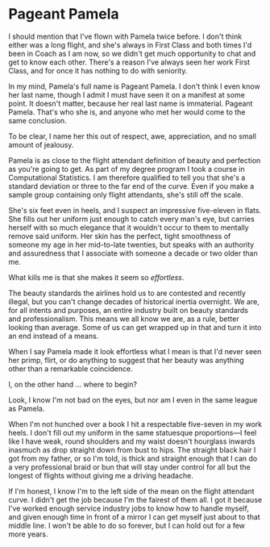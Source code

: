 # Pageant Pamela

I should mention that I've flown with Pamela twice before.
I don't think either was a long flight, and she's always in First Class and both times I'd been in Coach as I am now, so we didn't get much opportunity to chat and get to know each other.
There's a reason I've always seen her work First Class, and for once it has nothing to do with seniority.

In my mind, Pamela's full name is Pageant Pamela.
I don't think I even know her last name, though I admit I must have seen it on a manifest at some point.
It doesn't matter, because her real last name is immaterial.
Pageant Pamela.
That's who she is, and anyone who met her would come to the same conclusion.

To be clear, I name her this out of respect, awe, appreciation, and no small amount of jealousy.

Pamela is as close to the flight attendant definition of beauty and perfection as you're going to get.
As part of my degree program I took a course in Computational Statistics.
I am therefore qualified to tell you that she's a standard deviation or three to the far end of the curve.
Even if you make a sample group containing only flight attendants, she's still off the scale.

She's six feet even in heels, and I suspect an impressive five-eleven in flats.
She fills out her uniform just enough to catch every man's eye, but carries herself with so much elegance that it wouldn't occur to them to mentally remove said uniform.
Her skin has the perfect, tight smoothness of someone my age in her mid-to-late twenties, but speaks with an authority and assuredness that I associate with someone a decade or two older than me.

What kills me is that she makes it seem so _effortless_.

The beauty standards the airlines hold us to are contested and recently illegal, but you can't change decades of historical inertia overnight.
We are, for all intents and purposes, an entire industry built on beauty standards and professionalism.
This means we all know we are, as a rule, better looking than average.
Some of us can get wrapped up in that and turn it into an end instead of a means.

When I say Pamela made it look effortless what I mean is that I'd never seen her primp, flirt, or do anything to suggest that her beauty was anything other than a remarkable coincidence.

I, on the other hand … where to begin?

Look, I know I'm not bad on the eyes, but nor am I even in the same league as Pamela.

When I'm not hunched over a book I hit a respectable five-seven in my work heels.
I don't fill out my uniform in the same statuesque proportions—I feel like I have weak, round shoulders and my waist doesn't hourglass inwards inasmuch as drop straight down from bust to hips.
The straight black hair I got from my father, or so I'm told, is thick and straight enough that I can do a very professional braid or bun that will stay under control for all but the longest of flights without giving me a driving headache.

If I'm honest, I know I'm to the left side of the mean on the flight attendant curve.
I didn't get the job because I'm the fairest of them all.
I got it because I've worked enough service industry jobs to know how to handle myself, and given enough time in front of a mirror I can get myself just about to that middle line.
I won't be able to do so forever, but I can hold out for a few more years.